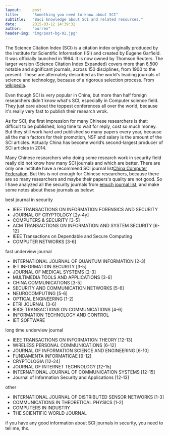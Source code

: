 ```yaml
---
layout:     post
title:      "Something you need to know about SCI"
subtitle:   "Baci knowledge about SCI and related resources."
date:       2015-03-12 14:39:32
author:     "ourren"
header-img: "img/post-bg-02.jpg"
---
```



The Science Citation Index (SCI) is a citation index originally produced by the Institute for Scientific Information (ISI) and created by Eugene Garfield. It was officially launched in 1964. It is now owned by Thomson Reuters. The larger version (Science Citation Index Expanded) covers more than 6,500 notable and significant journals, across 150 disciplines, from 1900 to the present. These are alternately described as the world's leading journals of science and technology, because of a rigorous selection process. From [wikipedia](http://en.wikipedia.org/wiki/Science_Citation_Index).
<!-- more -->

Even though SCI is very popular in China, but more than half foreign researchers didn't know what's SCI, especially in Computer science field. They just care about the toppest conferences all over the world, because it's really very fast to publish their research wrok. 

As for SCI, the first impression for many Chinese researchers is that: difficult to be published, long time to wait for reply, cost so much money. But they still work hard and published so many papers every year, because all the main factors for their promotion, NSF and salary is the amount of the SCI articles. Actually China has become world’s second-largest producer of SCI articles in 2014.


Many Chinese researchers who doing some research work in security field really did not know how many SCI journals and which are better. There are only one institute have a recommend SCI journal list[China Computer Federation](http://www.ccf.org.cn/sites/ccf/biaodan.jsp?contentId=2567814757428). But this is not enough for Chinese researchers, because there are so many researchers and maybe their papers's quality are not good. So I have analyzed all the security journals from [emuch journal list](http://emuch.net/bbs/journal.php?tag=%D0%C5%CF%A2%B0%B2%C8%AB), and make some notes about these journals as below:

best journal in security

+ IEEE TRANSACTIONS ON INFORMATION FORENSICS AND SECURITY
+ JOURNAL OF CRYPTOLOGY [2y-4y]
+ COMPUTERS & SECURITY [3-5]
+ ACM TRANSACTIONS ON INFORMATION AND SYSTEM SECURITY [6-12]
+ IEEE Transactions on Dependable and Secure Computing
+ COMPUTER NETWORKS [3-6]


fast underview journal

+ INTERNATIONAL JOURNAL OF QUANTUM INFORMATION [2-3]
+ IET INFORMATION SECURITY [3-5]
+ JOURNAL OF MEDICAL SYSTEMS [2-3]
+ MULTIMEDIA TOOLS AND APPLICATIONS [3-6]
+ CHINA COMMUNICATIONS [3-5]
+ SECURITY AND COMMUNICATION NETWORKS [5-6]
+ NEUROCOMPUTING [5-6]
+ OPTICAL ENGINEERING [1-2]
+ ETRI JOURNAL [3-6]
+ IEICE TRANSACTIONS ON COMMUNICATIONS [4-6]
+ INFORMATION TECHNOLOGY AND CONTROL
+ IET SOFTWARE

long time underview journal

+ IEEE TRANSACTIONS ON INFORMATION THEORY [12-13]
+ WIRELESS PERSONAL COMMUNICATIONS [6-12]
+ JOURNAL OF INFORMATION SCIENCE AND ENGINEERING [6-10]
+ FUNDAMENTA INFORMATICAE [9-12]
+ CRYPTOLOGIA [12-24]
+ JOURNAL OF INTERNET TECHNOLOGY [12-15]
+ INTERNATIONAL JOURNAL OF COMMUNICATION SYSTEMS [12-15]
+ Journal of Information Security and Applications [12-13]


other

+ INTERNATIONAL JOURNAL OF DISTRIBUTED SENSOR NETWORKS [1-3]
+ COMMUNICATIONS IN THEORETICAL PHYSICS [1-2]
+ COMPUTERS IN INDUSTRY
+ THE SCIENTIFIC WORLD JOURNAL

if you have any good information about SCI journals in security, you need to tell me, thx.

